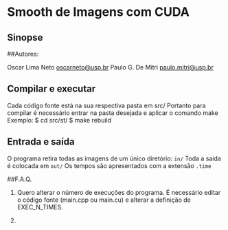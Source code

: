 # Smooth de Imagens com CUDA

## Sinopse
	
##Autores:

Oscar Lima Neto		oscarneto@usp.br
Paulo G. De Mitri 	paulo.mitri@usp.br


## Compilar e executar

Cada código fonte está na sua respectiva pasta em src/
Portanto para compilar é necessário entrar na pasta desejada e aplicar o comando make
Exemplo:
	$ cd src/st/
	$ make rebuild

## Entrada e saída

O programa retira todas as imagens de um único diretório: `in/`
Toda a saída é colocada em `out/`
Os tempos são apresentados com a extensão `.time`

##F.A.Q.

1) Quero alterar o número de execuções do programa.
É necessário editar o código fonte (main.cpp ou main.cu) e alterar a definição de EXEC_N_TIMES.

2)

